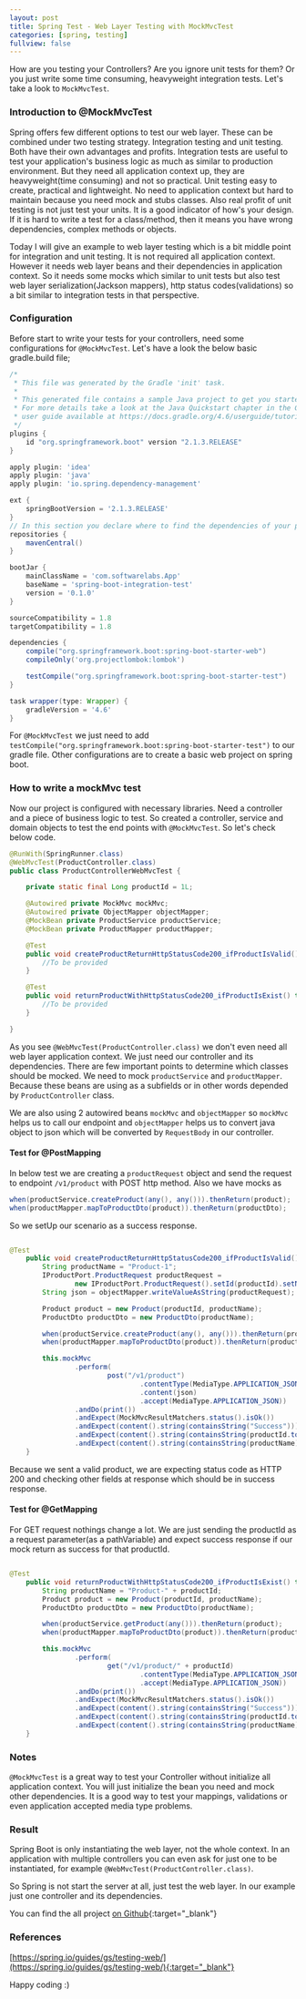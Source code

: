 ```yaml
---
layout: post
title: Spring Test - Web Layer Testing with MockMvcTest  
categories: [spring, testing]
fullview: false
---
```


How are you testing your Controllers? Are you ignore unit tests for them? Or you just write some time consuming, heavyweight integration tests.
Let's take a look to ```MockMvcTest```. 

### Introduction to @MockMvcTest

Spring offers few different options to test our web layer. These can be combined under two testing strategy. Integration testing 
and unit testing. Both have their own advantages and profits. Integration tests are useful to test your application's business logic
as much as similar to production environment. But they need all application context up, they are heavyweight(time consuming) and not so practical.
Unit testing easy to create, practical and lightweight. No need to application context but hard to maintain because you need mock and
stubs classes. Also real profit of unit testing is not just test your units. It is a good indicator of how's your design. If it is hard
to write a test for a class/method, then it means you have wrong dependencies, complex methods or objects.

Today I will give an example to web layer testing which is a bit middle point for integration and unit testing. It is not required all application 
context. However it needs web layer beans and their dependencies in application context. So it needs some mocks which similar to unit tests but also test web layer serialization(Jackson mappers),
http status codes(validations) so a bit similar to integration tests in that perspective.    

### Configuration

Before start to write your tests for your controllers, need some configurations for  ```@MockMvcTest```. Let's have a look the below basic gradle.build
file;

```gradle 
/*
 * This file was generated by the Gradle 'init' task.
 *
 * This generated file contains a sample Java project to get you started.
 * For more details take a look at the Java Quickstart chapter in the Gradle
 * user guide available at https://docs.gradle.org/4.6/userguide/tutorial_java_projects.html
 */
plugins {
    id "org.springframework.boot" version "2.1.3.RELEASE"
}

apply plugin: 'idea'
apply plugin: 'java'
apply plugin: 'io.spring.dependency-management'

ext {
    springBootVersion = '2.1.3.RELEASE'
}
// In this section you declare where to find the dependencies of your project
repositories {
    mavenCentral()
}

bootJar {
    mainClassName = 'com.softwarelabs.App'
    baseName = 'spring-boot-integration-test'
    version = '0.1.0'
}

sourceCompatibility = 1.8
targetCompatibility = 1.8

dependencies {
    compile("org.springframework.boot:spring-boot-starter-web")
    compileOnly('org.projectlombok:lombok')

    testCompile("org.springframework.boot:spring-boot-starter-test")
}

task wrapper(type: Wrapper) {
    gradleVersion = '4.6'
}
```
For ```@MockMvcTest``` we just need to add ```testCompile("org.springframework.boot:spring-boot-starter-test")``` to our gradle file. Other configurations are to create a basic web
project on spring boot. 

### How to write a mockMvc test

Now our project is configured with necessary libraries. Need a controller and a piece of business logic to test. So created a controller, service and domain objects to test the end points
with ```@MockMvcTest```. So let's check below code.

```java
@RunWith(SpringRunner.class)
@WebMvcTest(ProductController.class)
public class ProductControllerWebMvcTest {

	private static final Long productId = 1L;

	@Autowired private MockMvc mockMvc;
	@Autowired private ObjectMapper objectMapper;
	@MockBean private ProductService productService;
	@MockBean private ProductMapper productMapper;

	@Test
	public void createProductReturnHttpStatusCode200_ifProductIsValid() throws Exception {
		//To be provided
	}

	@Test
	public void returnProductWithHttpStatusCode200_ifProductIsExist() throws Exception {
		//To be provided
	}

}

```  

As you see ```@WebMvcTest(ProductController.class)``` we don't even need all web layer application context. We just need our controller and its dependencies.
There are few important points to determine which classes should be mocked. We need to mock ```productService``` 
and ```productMapper```. Because these beans are using as a subfields or in other words depended by ```ProductController``` class. 

We are also using 2 autowired beans ```mockMvc``` and ```objectMapper``` so ```mockMvc``` helps us to call our endpoint and ```objectMapper```
helps us to convert java object to json which will be converted by ```RequestBody``` in our controller.

#### Test for @PostMapping

In below test we are creating a ```productRequest``` object and send the request to endpoint ```/v1/product``` with POST http method.
Also we have mocks as  

```java
when(productService.createProduct(any(), any())).thenReturn(product);
when(productMapper.mapToProductDto(product)).thenReturn(productDto);
```

So we setUp our scenario as a success response.

```java

@Test
	public void createProductReturnHttpStatusCode200_ifProductIsValid() throws Exception {
		String productName = "Product-1";
		IProductPort.ProductRequest productRequest =
				new IProductPort.ProductRequest().setId(productId).setName(productName);
		String json = objectMapper.writeValueAsString(productRequest);

		Product product = new Product(productId, productName);
		ProductDto productDto = new ProductDto(productName);

		when(productService.createProduct(any(), any())).thenReturn(product);
		when(productMapper.mapToProductDto(product)).thenReturn(productDto);

		this.mockMvc
				.perform(
						post("/v1/product")
								.contentType(MediaType.APPLICATION_JSON)
								.content(json)
								.accept(MediaType.APPLICATION_JSON))
				.andDo(print())
				.andExpect(MockMvcResultMatchers.status().isOk())
				.andExpect(content().string(containsString("Success")))
				.andExpect(content().string(containsString(productId.toString())))
				.andExpect(content().string(containsString(productName)));
	}

```

Because we sent a valid product, we are expecting status code as HTTP 200 and checking other fields at response which should be in 
success response. 

#### Test for @GetMapping

For GET request nothings change a lot. We are just sending the productId as a request parameter(as a pathVariable) and expect
success response if our mock return as success for that productId. 

```java

@Test
	public void returnProductWithHttpStatusCode200_ifProductIsExist() throws Exception {
		String productName = "Product-" + productId;
		Product product = new Product(productId, productName);
		ProductDto productDto = new ProductDto(productName);

		when(productService.getProduct(any())).thenReturn(product);
		when(productMapper.mapToProductDto(product)).thenReturn(productDto);

		this.mockMvc
				.perform(
						get("/v1/product/" + productId)
								.contentType(MediaType.APPLICATION_JSON)
								.accept(MediaType.APPLICATION_JSON))
				.andDo(print())
				.andExpect(MockMvcResultMatchers.status().isOk())
				.andExpect(content().string(containsString("Success")))
				.andExpect(content().string(containsString(productId.toString())))
				.andExpect(content().string(containsString(productName)));
	}

```

### Notes

```@MockMvcTest``` is a great way to test your Controller without initialize all application context. You will just initialize the bean you need 
and mock other dependencies. It is a good way to test your mappings, validations or even application accepted media type problems.  

### Result

Spring Boot is only instantiating the web layer, not the whole context. In an application with multiple controllers you can even ask for just one to be instantiated, 
for example ```@WebMvcTest(ProductController.class)```.

So Spring is not start the server at all, just test the web layer. In our example just one controller and its dependencies.

You can find the all project [on Github](https://github.com/muzir/softwareLabs/tree/master/spring-boot-integration-test){:target="_blank"}


### References

[https://spring.io/guides/gs/testing-web/](https://spring.io/guides/gs/testing-web/){:target="_blank"}

Happy coding :) 
